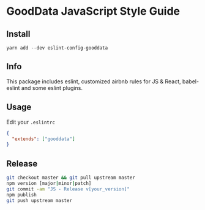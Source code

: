 # GoodData JavaScript Style Guide

## Install
`yarn add --dev eslint-config-gooddata`

## Info
This package includes eslint, customized airbnb rules for JS & React, babel-eslint and some eslint plugins.

## Usage
Edit your `.eslintrc`
```json
{
  "extends": ["gooddata"]
}
```

## Release
```bash
git checkout master && git pull upstream master
npm version [major|minor|patch]
git commit -am "JS - Release v[your_version]"
npm publish
git push upstream master
```
